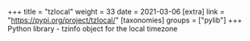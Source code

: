 +++
title = "tzlocal"
weight = 33
date = 2021-03-06
[extra]
link = "https://pypi.org/project/tzlocal/"
[taxonomies]
groups = ["pylib"]
+++
Python library - tzinfo object for the local timezone

